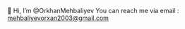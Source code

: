 👋 Hi, I’m @OrkhanMehbaliyev
You can reach me via email : mehbaliyevorxan2003@gmail.com


<!---
OrkhanMehbaliyev/OrkhanMehbaliyev is a ✨ special ✨ repository because its `README.md` (this file) appears on your GitHub profile.
You can click the Preview link to take a look at your changes.
--->
